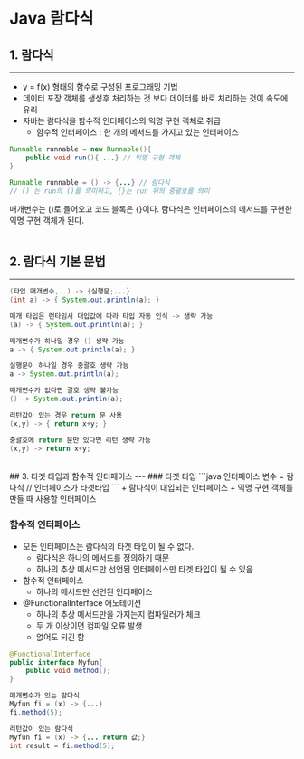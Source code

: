# Java 람다식

## 1. 람다식
---
+ y = f(x) 형태의 함수로 구성된 프로그래밍 기법
+ 데이터 포장 객체를 생성후 처리하는 것 보다 데이터를 바로 처리하는 것이 속도에 유리
+ 자바는 람다식을 함수적 인터페이스의 익명 구현 객체로 취급
    - 함수적 인터페이스 : 한 개의 메서드를 가지고 있는 인터페이스

```java
Runnable runnable = new Runnable(){
    public void run(){ ...} // 익명 구현 객체
}

Runnable runnable = () -> {...} // 람다식
// () 는 run의 ()를 의미하고, {}는 run 뒤의 중괄호를 의미
```
매개변수는 ()로 들어오고 코드 블록은 {}이다. 람다식은 인터페이스의 메서드를 구현한 익명 구현 객체가 된다.  
<br>

## 2. 람다식 기본 문법
---
```java
(타입 매개변수,..) -> {실행문;...}
(int a) -> { System.out.println(a); }

매개 타입은 런타임시 대입값에 따라 타입 자동 인식 -> 생략 가능
(a) -> { System.out.println(a); }

매개변수가 하나일 경우 () 생략 가능
a -> { System.out.println(a); }

실행문이 하나일 경우 중괄호 생략 가능
a -> System.out.println(a); 

매개변수가 없다면 괄호 생략 불가능
() -> System.out.println(a);

리턴값이 있는 경우 return 문 사용
(x,y) -> { return x+y; }

중괄호에 return 문만 있다면 리턴 생략 가능
(x,y) -> return x+y; 
```
<br>
## 3. 타겟 타입과 함수적 인터페이스
---
### 타겟 타입
```java
인터페이스 변수 = 람다식 // 인터페이스가 타겟타입
```
+ 람다식이 대입되는 인터페이스
+ 익명 구현 객체를 만들 때 사용할 인터페이스

### 함수적 인터페이스
+ 모든 인터페이스는 람다식의 타겟 타입이 될 수 없다.
    - 람다식은 하나의 메서드를 정의하기 때문
    - 하나의 추상 메서드만 선언된 인터페이스만 타겟 타입이 될 수 있음
+ 함수적 인터페이스
    - 하나의 메서드만 선언된 인터페이스
+ @FunctionalInterface 애노테이션
    - 하나의 추상 메서드만을 가지는지 컴파일러가 체크
    - 두 개 이상이면 컴파일 오류 발생
    - 없어도 되긴 함

```java
@FunctionalInterface
public interface Myfun{
    public void method();
}

매개변수가 있는 람다식
Myfun fi = (x) -> {...}
fi.method(5);

리턴값이 있는 람다식
Myfun fi = (x) -> {... return 값;}
int result = fi.method(5);
```
<br>